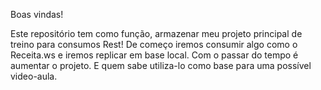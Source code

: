 Boas vindas!

Este repositório tem como função, armazenar meu projeto principal de treino para consumos Rest! De começo iremos consumir algo como o Receita.ws e iremos replicar em base local.
Com o passar do tempo é aumentar o projeto. E quem sabe utiliza-lo como base para uma possível video-aula.
